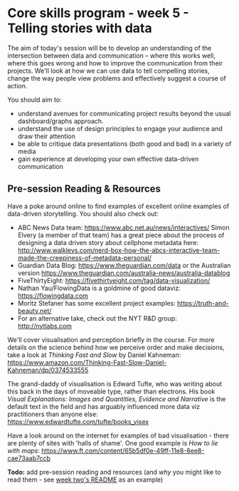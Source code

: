 # Core skills program - week 5 - Telling stories with data

The aim of today's session will be to develop an understanding of the intersection between data and communication – where this works well, where this goes wrong and how to improve the communication from their projects. We'll look at how we can use data to tell compelling stories, change the way people view problems and effectively suggest a course of action.

You should aim to:
- understand avenues for communicating project results beyond the usual dashboard/graphs approach.
- understand the use of design principles to engage your audience and draw their attention
- be able to critique data presentations (both good and bad) in a variety of media
- gain experience at developing your own effective data-driven communication

## Pre-session Reading & Resources

Have a poke around online to find examples of excellent online examples of data-driven storytelling. You should also check out:
- ABC News Data team: https://www.abc.net.au/news/interactives/ Simon Elvery (a member of that team) has a great piece about the process of designing a data driven story about cellphone metadata here: http://www.walkleys.com/nerd-box-how-the-abcs-interactive-team-made-the-creepiness-of-metadata-personal/
- Guardian Data Blog: https://www.theguardian.com/data or the Australian version https://www.theguardian.com/australia-news/australia-datablog
- FiveThirtyEight: https://fivethirtyeight.com/tag/data-visualization/
- Nathan Yau/FlowingData is a goldmine of good dataviz: https://flowingdata.com
- Moritz Stefaner has some excellent project examples: https://truth-and-beauty.net/
- For an alternative take, check out the NYT R&D group: http://nytlabs.com

We'll cover visualisation and perception briefly in the course. For more details on the science behind how we perceive order and make decisions, take a look at _Thinking Fast and Slow_ by Daniel Kahneman: https://www.amazon.com/Thinking-Fast-Slow-Daniel-Kahneman/dp/0374533555

The grand-daddy of visualisation is Edward Tufte, who was writing about this back in the days of moveable type, rather than electrons. His book _Visual Explanations: Images and Quantities, Evidence and Narrative_ is the default text in the field and has arguably influenced more data viz practitioners than anyone else: https://www.edwardtufte.com/tufte/books_visex

Have a look around on the internet for examples of bad visualisation - there are plenty of sites with 'halls of shame'. One good example is
_How to lie with maps_: https://www.ft.com/content/65b5df0e-49ff-11e8-8ee8-cae73aab7ccb


**Todo:** add pre-session reading and resources (and _why_ you might like to read them - see [week two's README](https://github.com/core-skills/02-getting-to-know-the-tools/blob/master/README.md) as an example)

